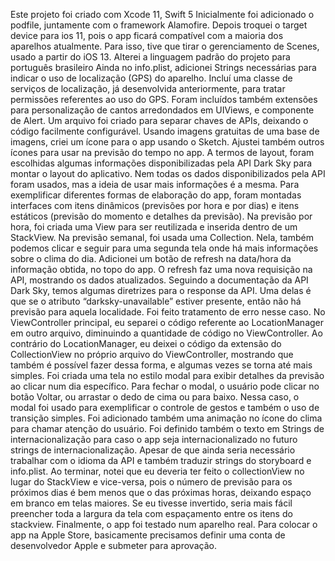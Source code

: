 Este projeto foi criado com Xcode 11, Swift 5
Inicialmente foi adicionado o podfile, juntamente com o framework Alamofire.
Depois troquei o target device para ios 11, pois o app ficará compatível com a maioria dos aparelhos atualmente. Para isso, tive que tirar o gerenciamento de Scenes, usado a partir do iOS 13.
Alterei a linguagem padrão do projeto para português brasileiro
Ainda no info.plist, adicionei Strings necessárias para indicar o uso de localização (GPS) do aparelho.
Incluí uma classe de serviços de localização, já desenvolvida anteriormente, para tratar permissões referentes ao uso do GPS.
Foram incluídos também extensões para personalização de cantos arredondados em UIViews, e componente de Alert. 
Um arquivo foi criado para separar chaves de APIs, deixando o código facilmente configurável.
Usando imagens gratuitas de uma base de imagens, criei um ícone para o app usando o Sketch.
Ajustei também outros ícones para usar na previsão do tempo no app. 
A termos de layout, foram escolhidas algumas informações disponibilizadas pela API Dark Sky para montar o layout do aplicativo. Nem todas os dados disponibilizados pela API foram usados, mas a ideia de usar mais informações é a mesma.
Para exemplificar diferentes formas de elaboração do app, foram montadas interfaces com itens dinâmicos (previsões por hora e por dias) e itens estáticos (previsão do momento e detalhes da previsão). 
Na previsão por hora, foi criada uma View para ser reutilizada e inserida dentro de um StackView.
Na previsão semanal, foi usada uma Collection. Nela, também podemos clicar e seguir para uma segunda tela onde há mais informações sobre o clima do dia.
Adicionei um botão de refresh na data/hora da informação obtida, no topo do app. O refresh faz uma nova requisição na API, mostrando os dados atualizados.
Seguindo a documentação da API Dark Sky, temos algumas diretrizes para o response da API. Uma delas é que se o atributo “darksky-unavailable” estiver presente, então não há previsão para aquela localidade. Foi feito tratamento de erro nesse caso.
No ViewController principal, eu separei o código referente ao LocationManager em outro arquivo, diminuindo a quantidade de código no ViewController.
Ao contrário do LocationManager, eu deixei o código da extensão do CollectionView no próprio arquivo do ViewController, mostrando que também é possível fazer dessa forma, e algumas vezes se torna até mais simples.
Foi criada uma tela no estilo modal para exibir detalhes da previsão ao clicar num dia específico. Para fechar o modal, o usuário pode clicar no botão Voltar, ou arrastar o dedo de cima ou para baixo. Nessa caso, o modal foi usado para exemplificar o controle de gestos e também o uso de transição simples. 
Foi adicionado também uma animação no ícone do clima para chamar atenção do usuário.
Foi definido também o texto em Strings de internacionalização para caso o app seja internacionalizado no futuro strings de internacionalização. Apesar de que ainda seria necessário trabalhar com o idioma da API e também traduzir strings do storyboard e info.plist.
Ao terminar, notei que eu deveria ter feito o collectionView no lugar do StackView e vice-versa, pois o número de previsão para os próximos dias é bem menos que o das próximas horas, deixando espaço em branco em telas maiores. Se eu tivesse invertido, seria mais fácil preencher toda a largura da tela com espaçamento entre os itens do stackview.
Finalmente, o app foi testado num aparelho real. Para colocar o app na Apple Store, basicamente precisamos definir uma conta de desenvolvedor Apple e submeter para aprovação.

